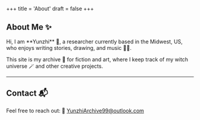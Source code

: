 +++
title = 'About'
draft = false
+++

## About Me ✨

<p style="text-indent:0; margin-left:0;">
Hi, I am **Yunzhi** 💫, a researcher currently based in the Midwest, US, who enjoys writing stories, drawing, and music 🎨🎶.  
</p>

<p style="text-indent:0; margin-left:0;">
This site is my archive 🌿 for fiction and art, where I keep track of my witch universe 🪄 and other creative projects.  
</p>

---

## Contact 📬

<p style="text-indent:0; margin-left:0;">
Feel free to reach out:  
📧 <a href="mailto:YunzhiArchive99@outlook.com">YunzhiArchive99@outlook.com</a>
</p>

<script defer src="/js/cursor-stars.js"></script>

